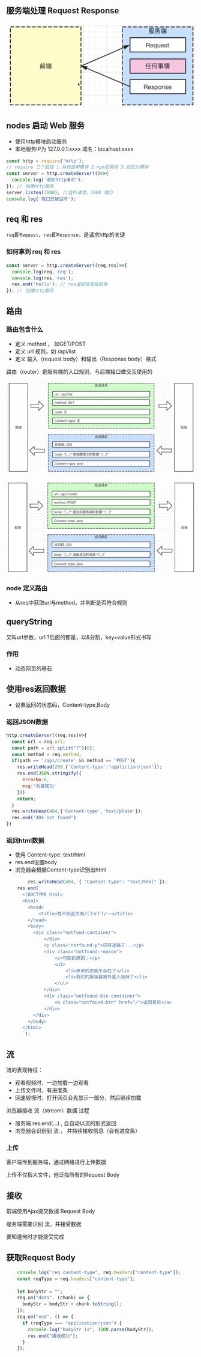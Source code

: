 ## 服务端处理 Request Response

![image-20240710101716809](./image/image-20240710101716809.png)

## nodes 启动 Web 服务

- 使用http模块启动服务
- 本地服务IP为 127.0.0.1:xxxx 域名：localhost:xxxx

``````javascript
const http = require('http');
// require 三个层级 1.系统自带模块 2.npm包模块 3.自定义模块
const server = http.createServer(()=>{
  console.log('收到http请求');
}); // 创建http服务
server.listen(3000); //监听请求，3000 端口
console.log('端口已被监听');
``````



## req 和 res

`req`即`Request`，`res`即`Response`，是请求http的关键

### 如何拿到 req 和 res

```javascript
const server = http.createServer((req,res)=>{
  console.log(req,'req');
  console.log(res,'res');
  res.end('hello'); // res返回信息给前端
}); // 创建http服务
```



## 路由

### 路由包含什么

- 定义 method ， 如GET/POST
- 定义 url 规则，如 /api/list
- 定义 输入（request body）和输出（Response body）格式

路由（router）是服务端的入口规则，与后端接口做交互使用的

![image-20240710104315342](./image/image-20240710104315342.png)

![image-20240715101401995](./image/image-20240715101401995.png)

### node 定义路由

- 从req中获取url与method，并判断是否符合规则

## queryString

又叫url参数，url ?后面的都是，以&分割，key=value形式书写

### 作用

- 动态网页的基石

## 使用res返回数据

- 设置返回的状态码，Content-type,Body

### 返回JSON数据

```javascript
http.createServer((req,res)=>{
  const url = req.url;
  const path = url.split("?")[0];
  const method = req.method;
  if(path == '/api/create' && method == 'POST'){
    res.writeHead(200,{'Content-type':'appliction/json'});
    res.end(JSON.stringify({
      errorNo:0,
      msg:'创建成功'
    }))
    return;
  }
  res.writeHead(404,{'Content-type','text/plain'});
  res.end('404 not found')
})
```

### 返回html数据

- 使用 Content-type: text/html
- res.end设置body
- 浏览器会根据Content-type识别出html

```javascript
		res.writeHead(404, { "Content-type": "text/html" });
    res.end(`
      <!DOCTYPE html>
      <html>
        <head>
            <title>找不到此页面/(ㄒoㄒ)/~~</title>
        </head>
        <body>
          <div class="notfoud-container">
              </div>
              <p class="notfound-p">哎呀迷路了...</p>
              <div class="notfound-reason">
                  <p>可能的原因：</p>
                  <ul>
                      <li>原来的页面不存在了</li>
                      <li>我们的服务器被外星人劫持了</li>
                  </ul>
              </div>
              <div class="notfound-btn-container">
                  <a class="notfound-btn" href="/">返回首页</a>
              </div>
          </div>
        </body>
      </html>
      `);
```

## 流

流的表现特征：

- 观看视频时，一边加载一边观看
- 上传文件时，有进度条
- 网速较慢时，打开网页会先显示一部分，然后继续加载

浏览器接收 流（stream）数据 过程

- 服务端 res.end(...) , 会自动以流的形式返回
- 浏览器会识别到 流 ， 并持续接收信息（会有进度条）

### 上传

客户端传到服务端，通过网络进行上传数据

上传不仅指大文件，他泛指所有的Request Body

## 接收

前端使用Ajax提交数据 Request Body

服务端需要识别 流，并接受数据

要知道何时才能接受完成

## 获取Request Body

```javascript
    console.log("req content-type", req.headers["content-type"]);
    const reqType = req.headers["content-type"];

    let bodyStr = "";
    req.on("data", (chunk) => {
      bodyStr = bodyStr + chunk.toString();
    });
    req.on("end", () => {
      if (reqType === "application/json") {
        console.log("bodyStr is", JSON.parse(bodyStr));
        res.end("接收成功");
      }
    });
```

